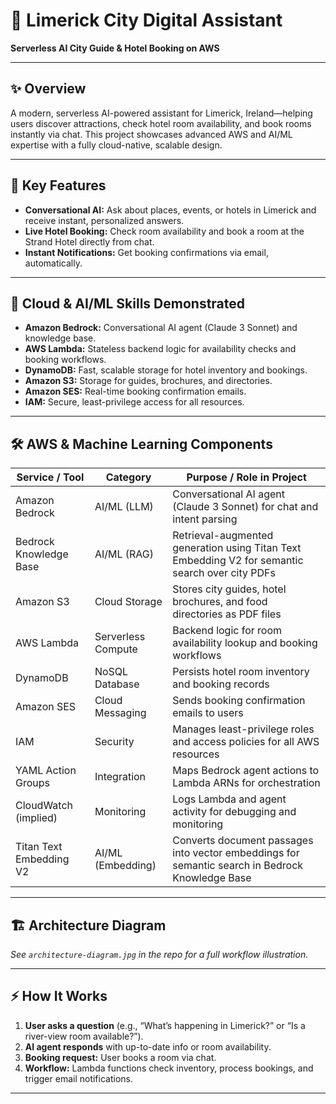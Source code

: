 # 🌟 Limerick City Digital Assistant  
**Serverless AI City Guide & Hotel Booking on AWS**

---

## ✨ Overview

A modern, serverless AI-powered assistant for Limerick, Ireland—helping users discover attractions, check hotel room availability, and book rooms instantly via chat. This project showcases advanced AWS and AI/ML expertise with a fully cloud-native, scalable design.

---

## 🚀 Key Features

- **Conversational AI:** Ask about places, events, or hotels in Limerick and receive instant, personalized answers.
- **Live Hotel Booking:** Check room availability and book a room at the Strand Hotel directly from chat.
- **Instant Notifications:** Get booking confirmations via email, automatically.

---

## 🧠 Cloud & AI/ML Skills Demonstrated

- **Amazon Bedrock:** Conversational AI agent (Claude 3 Sonnet) and knowledge base.
- **AWS Lambda:** Stateless backend logic for availability checks and booking workflows.
- **DynamoDB:** Fast, scalable storage for hotel inventory and bookings.
- **Amazon S3:** Storage for guides, brochures, and directories.
- **Amazon SES:** Real-time booking confirmation emails.
- **IAM:** Secure, least-privilege access for all resources.

---

## 🛠️ AWS & Machine Learning Components

| Service / Tool         | Category            | Purpose / Role in Project                                                                                 |
|------------------------|---------------------|-----------------------------------------------------------------------------------------------------------|
| Amazon Bedrock         | AI/ML (LLM)         | Conversational AI agent (Claude 3 Sonnet) for chat and intent parsing                                     |
| Bedrock Knowledge Base | AI/ML (RAG)         | Retrieval-augmented generation using Titan Text Embedding V2 for semantic search over city PDFs           |
| Amazon S3              | Cloud Storage       | Stores city guides, hotel brochures, and food directories as PDF files                                    |
| AWS Lambda             | Serverless Compute  | Backend logic for room availability lookup and booking workflows                                          |
| DynamoDB               | NoSQL Database      | Persists hotel room inventory and booking records                                                         |
| Amazon SES             | Cloud Messaging     | Sends booking confirmation emails to users                                                                |
| IAM                    | Security            | Manages least-privilege roles and access policies for all AWS resources                                   |
| YAML Action Groups     | Integration         | Maps Bedrock agent actions to Lambda ARNs for orchestration                                               |
| CloudWatch (implied)   | Monitoring          | Logs Lambda and agent activity for debugging and monitoring                                               |
| Titan Text Embedding V2| AI/ML (Embedding)   | Converts document passages into vector embeddings for semantic search in Bedrock Knowledge Base           |

---

## 🏗️ Architecture Diagram

*See `architecture-diagram.jpg` in the repo for a full workflow illustration.*

---

## ⚡ How It Works

1. **User asks a question** (e.g., “What’s happening in Limerick?” or “Is a river-view room available?”).
2. **AI agent responds** with up-to-date info or room availability.
3. **Booking request:** User books a room via chat.
4. **Workflow:** Lambda functions check inventory, process bookings, and trigger email notifications.

---


